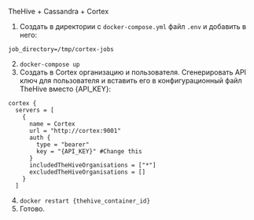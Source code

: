 TheHive + Cassandra + Cortex

1. Создать в директории с ```docker-compose.yml``` файл ```.env``` и добавить в него:
```
job_directory=/tmp/cortex-jobs
```
2. ```docker-compose up```
3. Создать в Cortex организацию и пользователя. Сгенерировать API ключ для пользователя и вставить его в конфигурационный файл TheHive вместо {API_KEY}:
```
cortex {
  servers = [
    {
      name = Cortex
      url = "http://cortex:9001"
      auth {
        type = "bearer"
        key = "{API_KEY}" #Change this
      }
      includedTheHiveOrganisations = ["*"]
      excludedTheHiveOrganisations = []
    }
  ]
```
4. ```docker restart {thehive_container_id}```
5. Готово.
